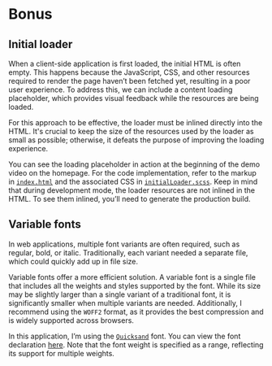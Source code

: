 # Bonus

## Initial loader

When a client-side application is first loaded, the initial HTML is often empty. This happens because the JavaScript, CSS, and other resources required to render the page haven’t been fetched yet, resulting in a poor user experience. To address this, we can include a content loading placeholder, which provides visual feedback while the resources are being loaded.

For this approach to be effective, the loader must be inlined directly into the HTML. It's crucial to keep the size of the resources used by the loader as small as possible; otherwise, it defeats the purpose of improving the loading experience.

You can see the loading placeholder in action at the beginning of the demo video on the homepage. For the code implementation, refer to the markup in [`index.html`](../src/index.html) and the associated CSS in [`initialLoader.scss`](../src/styles/initialLoader.scss). Keep in mind that during development mode, the loader resources are not inlined in the HTML. To see them inlined, you’ll need to generate the production build.

## Variable fonts

In web applications, multiple font variants are often required, such as regular, bold, or italic. Traditionally, each variant needed a separate file, which could quickly add up in file size.

Variable fonts offer a more efficient solution. A variable font is a single file that includes all the weights and styles supported by the font. While its size may be slightly larger than a single variant of a traditional font, it is significantly smaller when multiple variants are needed. Additionally, I recommend using the `WOFF2` format, as it provides the best compression and is widely supported across browsers.

In this application, I’m using the [`Quicksand`](../src/assets/fonts/quicksand-variable.woff2) font. You can view the font declaration [here](../src/styles/fontDeclaration/quicksand.scss). Note that the font weight is specified as a range, reflecting its support for multiple weights.
